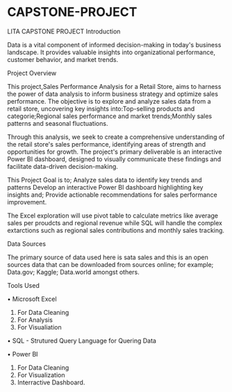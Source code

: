 # CAPSTONE-PROJECT
LITA CAPSTONE PROJECT
Introduction

Data is a vital component of informed decision-making in today's business landscape. It provides valuable insights into organizational performance, customer behavior, and market trends.

Project Overview

This project,Sales Performance Analysis for a Retail Store, aims to harness the power of data analysis to inform business strategy and optimize sales performance. The objective is to explore and analyze sales data from a retail store, uncovering key insights into:Top-selling products and categorie;Regional sales performance and market trends;Monthly sales patterns and seasonal fluctuations.

Through this analysis, we seek to create a comprehensive understanding of the retail store's sales performance, identifying areas of strength and opportunities for growth. The project's primary deliverable is an interactive Power BI dashboard, designed to visually communicate these findings and facilitate data-driven decision-making.

This Project Goal is to;
Analyze sales data to identify key trends and patterns
Develop an interactive Power BI dashboard highlighting key insights and;
Provide actionable recommendations for sales performance improvement.

The Excel exploration will use pivot table to calculate metrics like average sales per proudcts and regional revenue while SQL will handle the complex extarctions such as regional sales contributions and monthly sales tracking.

Data Sources

The primary source of data used here is sata sales and this is an open sources data that can be downloaded from sources online; for example; Data.gov; Kaggle; Data.world amongst others.

Tools Used

• Microsoft Excel

1. For Data Cleaning
2. For Analysis
3. For Visualiation

• SQL - Strutured Query Language for Quering Data

• Power BI
1. For Data Cleaning
2. For Visualization
3. Interractive Dashboard.
